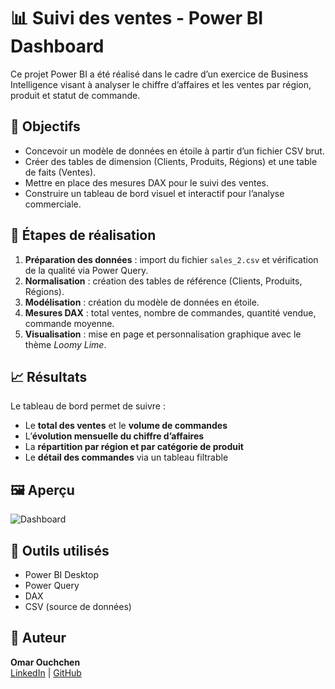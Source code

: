 # 📊 Suivi des ventes - Power BI Dashboard

Ce projet Power BI a été réalisé dans le cadre d’un exercice de Business Intelligence visant à analyser le chiffre d’affaires et les ventes par région, produit et statut de commande.

## 🧠 Objectifs
- Concevoir un modèle de données en étoile à partir d’un fichier CSV brut.
- Créer des tables de dimension (Clients, Produits, Régions) et une table de faits (Ventes).
- Mettre en place des mesures DAX pour le suivi des ventes.
- Construire un tableau de bord visuel et interactif pour l’analyse commerciale.

## 🧩 Étapes de réalisation
1. **Préparation des données** : import du fichier `sales_2.csv` et vérification de la qualité via Power Query.  
2. **Normalisation** : création des tables de référence (Clients, Produits, Régions).  
3. **Modélisation** : création du modèle de données en étoile.  
4. **Mesures DAX** : total ventes, nombre de commandes, quantité vendue, commande moyenne.  
5. **Visualisation** : mise en page et personnalisation graphique avec le thème *Loomy Lime*.  

## 📈 Résultats
Le tableau de bord permet de suivre :
- Le **total des ventes** et le **volume de commandes**
- L’**évolution mensuelle du chiffre d’affaires**
- La **répartition par région et par catégorie de produit**
- Le **détail des commandes** via un tableau filtrable

## 🖼️ Aperçu
![Dashboard](capture/dashboard_overview.png)

## 🧰 Outils utilisés
- Power BI Desktop  
- Power Query  
- DAX  
- CSV (source de données)

## 👤 Auteur
**Omar Ouchchen**  
[LinkedIn](https://linkedin.com/in/omar-ouchchen-11b579221) | [GitHub](https://github.com/ouchchenomar)
